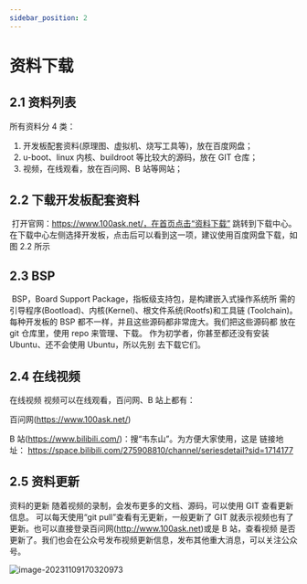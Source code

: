 ```yaml
---
sidebar_position: 2
---
```

# 资料下载

## 2.1 资料列表

所有资料分 4 类：

1. 开发板配套资料(原理图、虚拟机、烧写工具等)，放在百度网盘；
2. u-boot、linux 内核、buildroot 等比较大的源码，放在 GIT 仓库；
3. 视频，在线观看，放在百问网、B 站等网站；

## 2.2 下载开发板配套资料

​	打开官网：https://www.100ask.net/，在首页点击“资料下载” 跳转到下载中心。在下载中心左侧选择开发板，点击后可以看到这一项，建议使用百度网盘下载，如图 2.2 所示

## 2.3 BSP

​	BSP，Board Support Package，指板级支持包，是构建嵌入式操作系统所 需的引导程序(Bootload)、内核(Kernel)、根文件系统(Rootfs)和工具链 (Toolchain)。 每种开发板的 BSP 都不一样，并且这些源码都非常庞大。我们把这些源码都 放在 git 仓库里，使用 repo 来管理、下载。 作为初学者，你甚至都还没有安装 Ubuntu、还不会使用 Ubuntu，所以先别 去下载它们。

## 2.4 在线视频

在线视频 视频可以在线观看，百问网、B 站上都有： 

 百问网(https://www.100ask.net/) 

 B 站(https://www.bilibili.com/)：搜“韦东山”。为方便大家使用，这是 链接地址： https://space.bilibili.com/275908810/channel/seriesdetail?sid=1714177

## 2.5 资料更新

资料的更新 随着视频的录制，会发布更多的文档、源码，可以使用 GIT 查看更新信息。 可以每天使用“git pull”查看有无更新，一般更新了 GIT 就表示视频也有了 更新。也可以直接登录百问网(http://www.100ask.net)或是 B 站，查看视频 是否更新了。我们也会在公众号发布视频更新信息，发布其他重大消息，可以关注公众号。

![image-20231109170320973](http://photos.100ask.net/eLinuxAI-TrainingDocs/image-20231109170320973.png)